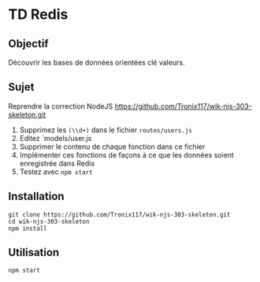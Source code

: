 # TD Redis

## Objectif

Découvrir les bases de données orientées clé valeurs.

## Sujet

Reprendre la correction NodeJS https://github.com/Tronix117/wik-njs-303-skeleton.git

1. Supprimez les `(\\d+)` dans le fichier `routes/users.js`
2. Editez `models/user.js
3. Supprimer le contenu de chaque fonction dans ce fichier
4. Implémenter ces fonctions de façons à ce que les données soient 
enregistrée dans Redis
5. Testez avec `npm start`

## Installation

    git clone https://github.com/Tronix117/wik-njs-303-skeleton.git
    cd wik-njs-303-skeleton
    npm install

## Utilisation

    npm start